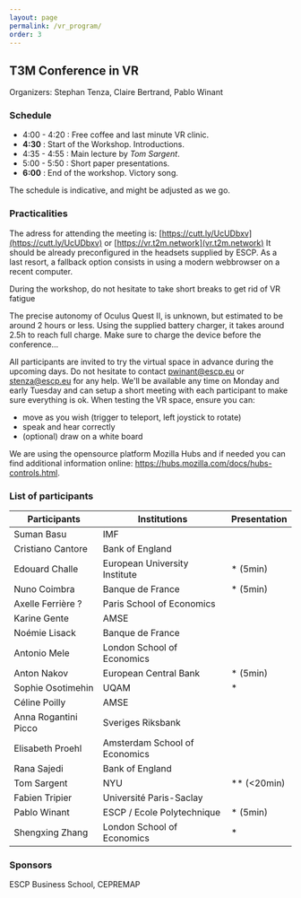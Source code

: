 ```yaml
---
layout: page
permalink: /vr_program/
order: 3
---
```


## T3M Conference in VR

Organizers: Stephan Tenza, Claire Bertrand, Pablo Winant

### Schedule

- 4:00 - 4:20 : Free coffee and last minute VR clinic.
- __4:30__ : Start of the Workshop. Introductions.
- 4:35 - 4:55 : Main lecture by *Tom Sargent*.
- 5:00 - 5:50 : Short paper presentations.
- __6:00__ : End of the workshop. Victory song.

The schedule is indicative, and might be adjusted as we go.

### Practicalities

The adress for attending the meeting is: [https://cutt.ly/UcUDbxv](https://cutt.ly/UcUDbxv) or [https://vr.t2m.network](vr.t2m.network) It should be already preconfigured in the headsets supplied by ESCP. As a last resort, a fallback option consists in using a modern webbrowser on a recent computer.

During the workshop, do not hesitate to take short breaks to get rid of VR fatigue

The precise autonomy of Oculus Quest II, is unknown, but estimated to be around 2 hours or less. Using the supplied battery charger, it takes around 2.5h to reach full charge. Make sure to charge the device before the conference...

All participants are invited to try the virtual space in advance during the upcoming days.  Do not hesitate to contact pwinant@escp.eu or stenza@escp.eu for any help. We'll be available any time on Monday and early Tuesday and can setup a short meeting with each participant to make sure everything is ok. When testing the VR space, ensure you can:
- move as you wish (trigger to teleport, left joystick to rotate)
- speak and hear correctly
- (optional) draw on a white board

We are using the opensource platform Mozilla Hubs and if needed you can find additional information online: https://hubs.mozilla.com/docs/hubs-controls.html.


### List of participants

| Participants         | Institutions                  | Presentation |
| -------------------- | ----------------------------- | ------------ |
| Suman Basu           | IMF                           |              |
| Cristiano Cantore    | Bank of England               |              |
| Edouard Challe       | European University Institute | * (5min)     |
| Nuno Coimbra         | Banque de France              | * (5min)     |
| Axelle Ferrière ?    | Paris School of Economics     |              |
| Karine Gente         | AMSE                          |              |
| Noémie Lisack        | Banque de France              |              |
| Antonio Mele         | London School of Economics    |              |
| Anton Nakov          | European Central Bank         | *  (5min)    |
| Sophie Osotimehin    | UQAM                          | *            |
| Céline Poilly        | AMSE                          |              | 
| Anna Rogantini Picco | Sveriges Riksbank             |              |
| Elisabeth Proehl     | Amsterdam School of Economics |              |
| Rana Sajedi          | Bank of England               |              |
| Tom Sargent          | NYU                           | ** (<20min)  |
| Fabien Tripier       | Université Paris-Saclay       |              |
| Pablo Winant         | ESCP / Ecole Polytechnique    | * (5min)     |
| Shengxing Zhang      | London School of Economics    | *            |

### Sponsors

ESCP Business School, CEPREMAP
